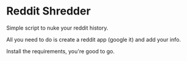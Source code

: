 # Reddit Shredder

Simple script to nuke your reddit history.

All you need to do is create a reddit app (google it) and add your info.

Install the requirements, you're good to go. 
